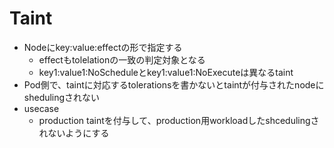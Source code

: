 # Taint

* Nodeにkey:value:effectの形で指定する
  * effectもtolelationの一致の判定対象となる
  * key1:value1:NoScheduleとkey1:value1:NoExecuteは異なるtaint
* Pod側で、taintに対応するtolerationsを書かないとtaintが付与されたnodeにshedulingされない
* usecase
  * production taintを付与して、production用workloadしたshcedulingされないようにする

